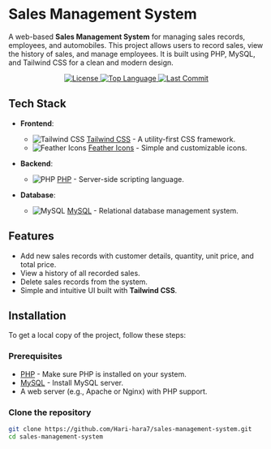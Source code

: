 # Sales Management System

A web-based **Sales Management System** for managing sales records, employees, and automobiles. This project allows users to record sales, view the history of sales, and manage employees. It is built using PHP, MySQL, and Tailwind CSS for a clean and modern design.

<div align="center">
  <a href="https://github.com/Hari-hara7/sales-management-system/blob/main/LICENSE">
    <img src="https://img.shields.io/github/license/Hari-hara7/sales-management-system?style=flat-square" alt="License" />
  </a>
  <a href="https://github.com/Hari-hara7/sales-management-system">
    <img src="https://img.shields.io/github/languages/top/Hari-hara7/sales-management-system?style=flat-square" alt="Top Language" />
  </a>
  <a href="https://github.com/Hari-hara7/sales-management-system/commits/main">
    <img src="https://img.shields.io/github/last-commit/Hari-hara7/sales-management-system?style=flat-square" alt="Last Commit" />
  </a>
</div>

## Tech Stack

- **Frontend**:
  - ![Tailwind CSS](https://img.icons8.com/ios/50/000000/tailwindcss.png) [Tailwind CSS](https://tailwindcss.com/) - A utility-first CSS framework.
  - ![Feather Icons](https://img.icons8.com/ios/50/000000/feather.png) [Feather Icons](https://feathericons.com/) - Simple and customizable icons.

- **Backend**:
  - ![PHP](https://img.icons8.com/ios/50/000000/php.png) [PHP](https://www.php.net/) - Server-side scripting language.

- **Database**:
  - ![MySQL](https://img.icons8.com/ios/50/000000/mysql-logo.png) [MySQL](https://www.mysql.com/) - Relational database management system.

## Features

- Add new sales records with customer details, quantity, unit price, and total price.
- View a history of all recorded sales.
- Delete sales records from the system.
- Simple and intuitive UI built with **Tailwind CSS**.

## Installation

To get a local copy of the project, follow these steps:

### Prerequisites

- [PHP](https://www.php.net/downloads) - Make sure PHP is installed on your system.
- [MySQL](https://dev.mysql.com/downloads/) - Install MySQL server.
- A web server (e.g., Apache or Nginx) with PHP support.

### Clone the repository

```bash
git clone https://github.com/Hari-hara7/sales-management-system.git
cd sales-management-system
